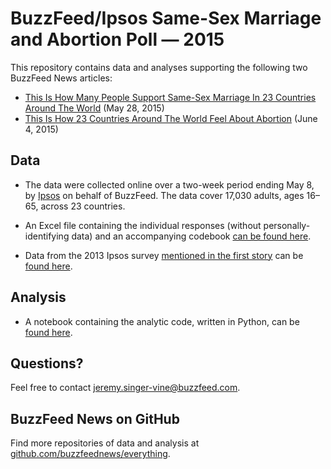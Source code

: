# BuzzFeed/Ipsos Same-Sex Marriage and Abortion Poll — 2015

This repository contains data and analyses supporting the following two BuzzFeed News articles:

- [This Is How Many People Support Same-Sex Marriage In 23 Countries Around The World](http://www.buzzfeed.com/lesterfeder/nine-facts-we-learned-about-same-sex-marriage-support-poll) (May 28, 2015)
- [This Is How 23 Countries Around The World Feel About Abortion](http://www.buzzfeed.com/lesterfeder/this-is-how-23-countries-around-the-world-feel-about-abortio) (June 4, 2015)

## Data

- The data were collected online over a two-week period ending May 8, by [Ipsos](http://www.ipsos-na.com/) on behalf of BuzzFeed. The data cover 17,030 adults, ages 16–65, across 23 countries.

- An Excel file containing the individual responses (without personally-identifying data) and an accompanying codebook [can be found here](data/).

- Data from the 2013 Ipsos survey [mentioned in the first story](http://www.buzzfeed.com/lesterfeder/nine-facts-we-learned-about-same-sex-marriage-support-poll?sub=3792604_5851169) can be [found here](http://www.ipsos-na.com/news-polls/pressrelease.aspx?id=6151).

## Analysis

- A notebook containing the analytic code, written in Python, can be [found here](notebooks/survey-analysis.ipynb).

## Questions?

Feel free to contact [jeremy.singer-vine@buzzfeed.com](mailto:jeremy.singer-vine@buzzfeed.com).

## BuzzFeed News on GitHub

Find more repositories of data and analysis at [github.com/buzzfeednews/everything](https://github.com/buzzfeednews/everything).
